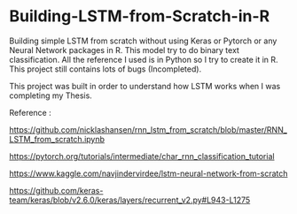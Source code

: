 # Building-LSTM-from-Scratch-in-R
Building simple LSTM from scratch without using Keras or Pytorch or any Neural Network packages in R.
This model try to do binary text classification.
All the reference I used is in Python so I try to create it in R.
This project still contains lots of bugs (Incompleted). 

This project was built in order to understand how LSTM works when I was completing my Thesis.

Reference :

https://github.com/nicklashansen/rnn_lstm_from_scratch/blob/master/RNN_LSTM_from_scratch.ipynb

https://pytorch.org/tutorials/intermediate/char_rnn_classification_tutorial

https://www.kaggle.com/navjindervirdee/lstm-neural-network-from-scratch

https://github.com/keras-team/keras/blob/v2.6.0/keras/layers/recurrent_v2.py#L943-L1275

